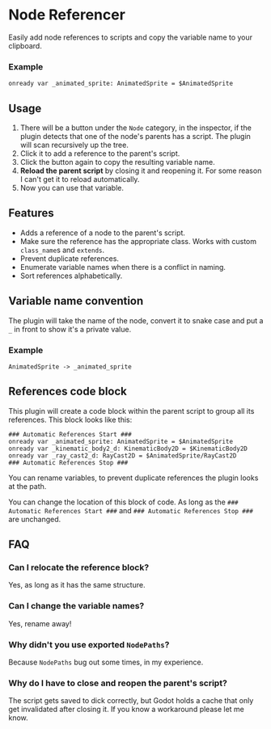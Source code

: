 # Node Referencer

Easily add node references to scripts and copy the variable name to your clipboard.

### Example

```gdscript
onready var _animated_sprite: AnimatedSprite = $AnimatedSprite
```

## Usage

1. There will be a button under the `Node` category, in the inspector, if the plugin detects that one of the node's parents has a script. The plugin will scan recursively up the tree.
2. Click it to add a reference to the parent's script.
3. Click the button again to copy the resulting variable name.
4. **Reload the parent script** by closing it and reopening it. For some reason I can't get it to reload automatically.
5. Now you can use that variable.

## Features

* Adds a reference of a node to the parent's script.
* Make sure the reference has the appropriate class. Works with custom `class_name`s and `extends`.
* Prevent duplicate references.
* Enumerate variable names when there is a conflict in naming.
* Sort references alphabetically.

## Variable name convention

The plugin will take the name of the node, convert it to snake case and put a `_` in front to show it's a private value.

### Example

```
AnimatedSprite -> _animated_sprite
```

## References code block

This plugin will create a code block within the parent script to group all its references. This block looks like this:

```gdscript
### Automatic References Start ###
onready var _animated_sprite: AnimatedSprite = $AnimatedSprite
onready var _kinematic_body2_d: KinematicBody2D = $KinematicBody2D
onready var _ray_cast2_d: RayCast2D = $AnimatedSprite/RayCast2D
### Automatic References Stop ###
```

You can rename variables, to prevent duplicate references the plugin looks at the path.

You can change the location of this block of code. As long as the `### Automatic References Start ###` and `### Automatic References Stop ###` are unchanged.

## FAQ

### Can I relocate the reference block?
Yes, as long as it has the same structure.

### Can I change the variable names?
Yes, rename away!

### Why didn't you use exported `NodePaths`?
Because `NodePaths` bug out some times, in my experience.

### Why do I have to close and reopen the parent's script?
The script gets saved to dick correctly, but Godot holds a cache that only get invalidated after closing it. If you know a workaround please let me know.